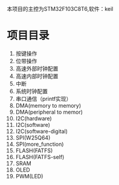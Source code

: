 本项目的主控为STM32F103C8T6,软件：keil

# 项目目录
1. 按键操作
2. 位带操作
3. 高速外部时钟配置
4. 高速内部时钟配置
5. 中断
6. 系统时钟配置
7. 串口通信（printf实现）
8. DMA(memory to memory)
8. DMA(peripheral to memor)
9. I2C(hardware) 
9. I2C(software) 
9. I2C(software-digital)
10. SPI(W25Q64)
10. SPI(more_function)
11. FLASH(FATFS)
11. FLASH(FATFS-self)
12. SRAM
13. OLED
14. PWM(LED)
